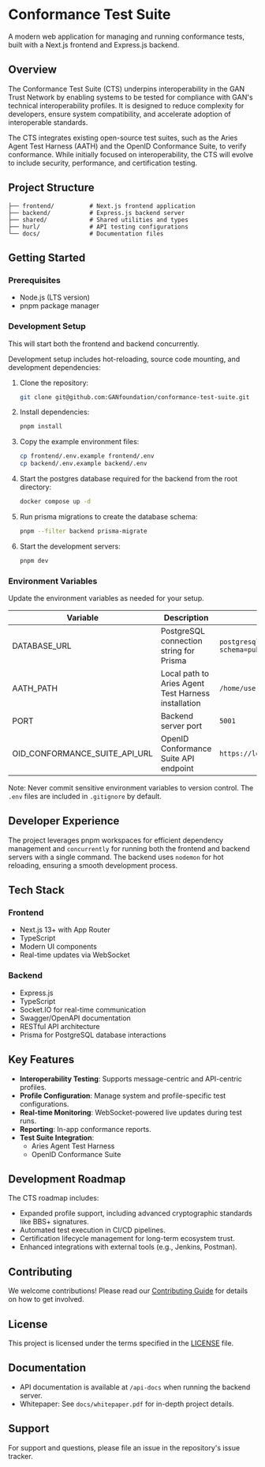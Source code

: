# Conformance Test Suite

A modern web application for managing and running conformance tests, built with a Next.js frontend and Express.js backend.

## Overview

The Conformance Test Suite (CTS) underpins interoperability in the GAN Trust Network by enabling systems to be tested for compliance with GAN's technical interoperability profiles. It is designed to reduce complexity for developers, ensure system compatibility, and accelerate adoption of interoperable standards.

The CTS integrates existing open-source test suites, such as the Aries Agent Test Harness (AATH) and the OpenID Conformance Suite, to verify conformance. While initially focused on interoperability, the CTS will evolve to include security, performance, and certification testing.

## Project Structure

```
├── frontend/          # Next.js frontend application
├── backend/           # Express.js backend server
├── shared/            # Shared utilities and types
├── hurl/              # API testing configurations
└── docs/              # Documentation files
```

## Getting Started

### Prerequisites
- Node.js (LTS version)
- pnpm package manager

### Development Setup

This will start both the frontend and backend concurrently.

Development setup includes hot-reloading, source code mounting, and development dependencies:

1. Clone the repository:
   ```bash
   git clone git@github.com:GANfoundation/conformance-test-suite.git
   ```

2. Install dependencies:
   ```bash
   pnpm install
   ```

3. Copy the example environment files:
    ```bash
    cp frontend/.env.example frontend/.env
    cp backend/.env.example backend/.env
    ```

4. Start the postgres database required for the backend from the root directory:
   ```bash
   docker compose up -d
   ```

5. Run prisma migrations to create the database schema:
   ```bash
   pnpm --filter backend prisma-migrate
   ```

6. Start the development servers:
   ```bash
   pnpm dev
   ```

### Environment Variables

Update the environment variables as needed for your setup.

| Variable                      | Description                                         | Example                                                           |
| ----------------------------- | --------------------------------------------------- | ----------------------------------------------------------------- |
| DATABASE_URL                  | PostgreSQL connection string for Prisma             | `postgresql://postgres:postgres@localhost:5432/cts?schema=public` |
| AATH_PATH                     | Local path to Aries Agent Test Harness installation | `/home/user/Projects/owl-agent-test-harness`                      |
| PORT                          | Backend server port                                 | `5001`                                                            |
| OID_CONFORMANCE_SUITE_API_URL | OpenID Conformance Suite API endpoint               | `https://localhost:8443/api`                                      |

Note: Never commit sensitive environment variables to version control. The `.env` files are included in `.gitignore` by default.

## Developer Experience

The project leverages pnpm workspaces for efficient dependency management and `concurrently` for running both the frontend and backend servers with a single command. The backend uses `nodemon` for hot reloading, ensuring a smooth development process.

## Tech Stack

### Frontend
- Next.js 13+ with App Router
- TypeScript
- Modern UI components
- Real-time updates via WebSocket

### Backend
- Express.js
- TypeScript
- Socket.IO for real-time communication
- Swagger/OpenAPI documentation
- RESTful API architecture
- Prisma for PostgreSQL database interactions

## Key Features

- **Interoperability Testing**: Supports message-centric and API-centric profiles.
- **Profile Configuration**: Manage system and profile-specific test configurations.
- **Real-time Monitoring**: WebSocket-powered live updates during test runs.
- **Reporting**: In-app conformance reports.
- **Test Suite Integration**:
  - Aries Agent Test Harness
  - OpenID Conformance Suite

## Development Roadmap

The CTS roadmap includes:
- Expanded profile support, including advanced cryptographic standards like BBS+ signatures.
- Automated test execution in CI/CD pipelines.
- Certification lifecycle management for long-term ecosystem trust.
- Enhanced integrations with external tools (e.g., Jenkins, Postman).

## Contributing

We welcome contributions! Please read our [Contributing Guide](CONTRIBUTING) for details on how to get involved.

## License

This project is licensed under the terms specified in the [LICENSE](LICENSE) file.

## Documentation

- API documentation is available at `/api-docs` when running the backend server.
- Whitepaper: See `docs/whitepaper.pdf` for in-depth project details.

## Support

For support and questions, please file an issue in the repository's issue tracker.
